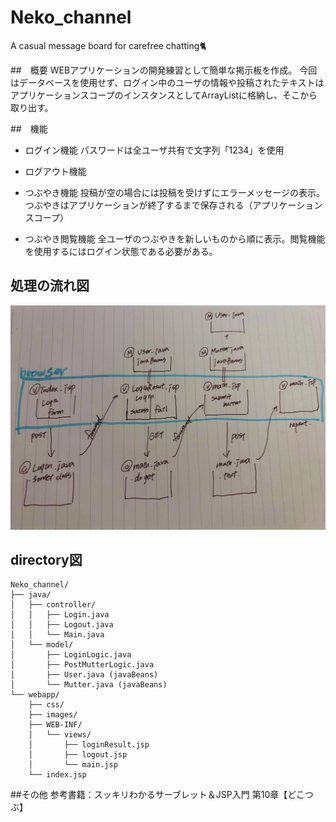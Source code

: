 # Neko_channel
A casual message board for carefree chatting🐈

##　概要
WEBアプリケーションの開発練習として簡単な掲示板を作成。
今回はデータベースを使用せず、ログイン中のユーザの情報や投稿されたテキストは
アプリケーションスコープのインスタンスとしてArrayListに格納し、そこから取り出す。

##　機能
- ログイン機能
パスワードは全ユーザ共有で文字列「1234」を使用

- ログアウト機能

- つぶやき機能
投稿が空の場合には投稿を受けずにエラーメッセージの表示。つぶやきはアプリケーションが終了するまで保存される（アプリケーションスコープ）

- つぶやき閲覧機能
全ユーザのつぶやきを新しいものから順に表示。閲覧機能を使用するにはログイン状態である必要がある。

## 処理の流れ図
![Neko_channel_diagram](https://github.com/Mmmmjp/Neko_channel/blob/main/images/nekochannel_diagram.jpg)

## directory図
```
Neko_channel/
├── java/
│   ├── controller/
│   │   ├── Login.java
│   │   ├── Logout.java
│   │   └── Main.java
│   └── model/
│       ├── LoginLogic.java
│       ├── PostMutterLogic.java
│       ├── User.java (javaBeans)
│       └── Mutter.java (javaBeans)
└── webapp/
    ├── css/
    ├── images/
    ├── WEB-INF/
    │   └── views/
    │       ├── loginResult.jsp
    │       ├── logout.jsp
    │       └── main.jsp
    └── index.jsp
```

##その他
参考書籍：スッキリわかるサーブレット＆JSP入門
第10章【どこつぶ】
